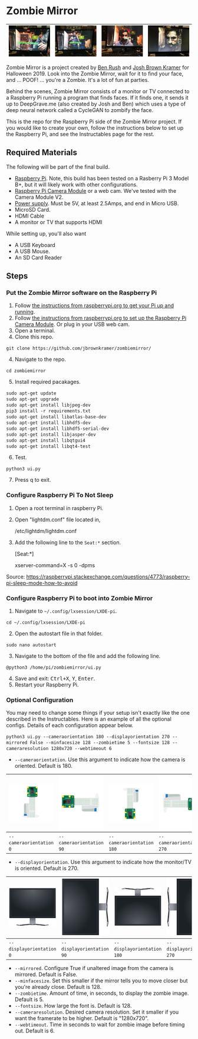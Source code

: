# Zombie Mirror

| <img src="readmeImages/mirror0.jpg"> | <img src="readmeImages/mirror1.jpg"> | <img src="readmeImages/mirror2.jpg"> | <img src="readmeImages/mirror3.jpg"> |
|---|---|---|---|

Zombie Mirror is a project created by [Ben Rush](https://github.com/kwende/) and [Josh Brown Kramer](https://github.com/jbrownkramer/) for Halloween 2019.  Look into the Zombie Mirror, wait for it to find your face, and ... POOF! ... you're a Zombie.  It's a lot of fun at parties.

Behind the scenes, Zombie Mirror consists of a monitor or TV connected to a Raspberry Pi running a program that finds faces.  If it finds one, it sends it up to DeepGrave.me (also created by Josh and Ben) which uses a type of deep neural network called a CycleGAN to zombify the face.

This is the repo for the Raspberry Pi side of the Zombie Mirror project.  If you would like to create your own, follow the instructions below to set up the Raspberry Pi, and see the Instructables page for the rest.

## Required Materials

The following will be part of the final build.
- [Raspberry Pi](https://www.raspberrypi.org/products/).  Note, this build has been tested on a Rasberry Pi 3 Model B+, but it will likely work with other configurations.
- [Raspberry Pi Camera Module](https://www.raspberrypi.org/products/camera-module-v2/) or a web cam.  We've tested with the Camera Module V2.
- [Power supply](https://www.raspberrypi.org/products/raspberry-pi-universal-power-supply/).  Must be 5V, at least 2.5Amps, and end in Micro USB.
- MicroSD Card.
- HDMI Cable
- A monitor or TV that supports HDMI

While setting up, you'll also want 
- A USB Keyboard
- A USB Mouse.
- An SD Card Reader

## Steps

### Put the Zombie Mirror software on the Raspberry Pi
1. Follow [the instructions from raspberrypi.org to get your Pi up and running](https://projects.raspberrypi.org/en/projects/raspberry-pi-setting-up/).
2. Follow [the instructions from raspberrypi.org to set up the Raspberry Pi Camera Module](https://www.raspberrypi.org/documentation/configuration/camera.md).  Or plug in your USB web cam.
4. Open a terminal.
3. Clone this repo.
```
git clone https://github.com/jbrownkramer/zombiemirror/
```
4. Navigate to the repo.
```
cd zombiemirror
```
5. Install required pacakages.
```
sudo apt-get update
sudo apt-get upgrade
sudo apt-get install libjpeg-dev
pip3 install -r requirements.txt
sudo apt-get install libatlas-base-dev
sudo apt-get install libhdf5-dev
sudo apt-get install libhdf5-serial-dev
sudo apt-get install libjasper-dev 
sudo apt-get install libqtgui4 
sudo apt-get install libqt4-test
```
6. Test.
```
python3 ui.py
```
7. Press q to exit.

### Configure Raspberry Pi To Not Sleep
1. Open a root terminal in raspberry Pi.

2. Open "lightdm.conf" file located in, 

     /etc/lightdm/lightdm.conf

3. Add the following line to the `Seat:*` section.

     [Seat:*]
     
     xserver-command=X -s 0 -dpms

Source: https://raspberrypi.stackexchange.com/questions/4773/raspberry-pi-sleep-mode-how-to-avoid

### Configure Raspberry Pi to boot into Zombie Mirror
1. Navigate to `~/.config/lxsession/LXDE-pi`.
```
cd ~/.config/lxsession/LXDE-pi
```
2. Open the autostart file in that folder.
```
sudo nano autostart
```
3. Navigate to the bottom of the file and add the following line.
```
@python3 /home/pi/zombiemirror/ui.py
```
4. Save and exit: <kbd>Ctrl+X</kbd>, <kbd>Y</kbd>, <kbd>Enter</kbd>.
5. Restart your Raspberry Pi.

### Optional Configuration

You may need to change some things if your setup isn't exactly like the one described in the Instructables.  Here is an example of all the optional configs.  Details of each configuration appear below.

```
python3 ui.py --cameraorientation 180 --displayorientation 270 --mirrored False --minfacesize 128 --zombietime 5 --fontsize 128 --cameraresolution 1280x720 --webtimeout 6
```

- `--cameraorientation`.  Use this argument to indicate how the camera is oriented.  Default is 180.
     
| <img src="readmeImages/0.png"> | <img src="readmeImages/90.png"> | <img src="readmeImages/180.png"> | <img src="readmeImages/270.png"> |
|---|---|---|---|
| `--cameraorientation 0` | `--cameraorientation 90`  | `--cameraorientation 180`  | `--cameraorientation 270` |

- `--displayorientation`.  Use this argument to indicate how the monitor/TV is oriented.  Default is 270.
     
| <img src="readmeImages/monitor0.png"> | <img src="readmeImages/monitor90.png"> | <img src="readmeImages/monitor180.png"> | <img src="readmeImages/monitor270.png"> |
|---|---|---|---|
| `--displayorientation 0` | `--displayorientation 90`  | `--displayorientation 180`  | `--displayorientation 270` |

- `--mirrored`. Configure True if unaltered image from the camera is mirrored.  Default is False.
- `--minfacesize`. Set this smaller if the mirror tells you to move closer but you're already close.  Default is 128.
- `--zombietime`. Amount of time, in seconds, to display the zombie image.  Default is 5.
- `--fontsize`.  How large the font is.  Default is 128.
- `--cameraresolution`.  Desired camera resolution.  Set it smaller if you want the framerate to be higher.  Default is "1280x720".  
- `--webtimeout`.  Time in seconds to wait for zombie image before timing out.  Default is 6.
